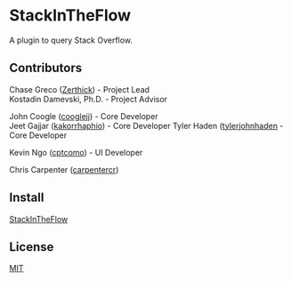 # StackInTheFlow

A plugin to query Stack Overflow.

## Contributors

Chase Greco ([Zerthick](https://github.com/zerthick)) - Project Lead  
Kostadin Damevski, Ph.D. - Project Advisor  

John Coogle ([cooglejj](https://github.com/cooglejj)) - Core Developer  
Jeet Gajjar ([kakorrhaphio](https://github.com/kakorrhaphio)) - Core Developer
Tyler Haden ([tylerjohnhaden]((https://github.com/tylerjohnhaden)) - Core Developer

Kevin Ngo ([cptcomo](https://github.com/cptcomo)) - UI Developer

Chris Carpenter ([carpentercr](https://github.com/carpentercr))

## Install
[StackInTheFlow](https://plugins.jetbrains.com/plugin/9653-stackintheflow)

## License

[MIT](../LICENSE)
